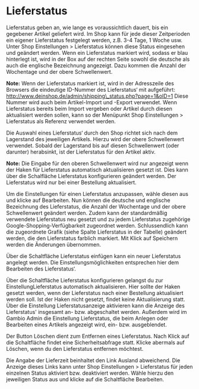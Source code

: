 # Lieferstatus 

Lieferstatus geben an, wie lange es voraussichtlich dauert, bis ein gegebener Artikel geliefert wird. Im Shop kann für jede dieser Zeitperioden ein eigener Lieferstatus festgelegt werden, z.B. 3-4 Tage, 1 Woche usw. Unter Shop Einstellungen \> Lieferstatus können diese Status eingesehen und geändert werden. Wenn ein Lieferstatus markiert wird, sodass er blau hinterlegt ist, wird in der Box auf der rechten Seite sowohl die deutsche als auch die englische Bezeichnung angezeigt. Dazu kommen die Anzahl der Wochentage und der obere Schwellenwert.

**Note:** Wenn der Lieferstatus markiert ist, wird in der Adresszeile des Browsers die eindeutige ID-Nummer des Lieferstatus‘ mit aufgeführt: http://www.deinshop.de/admin/shipping\_status.php?page=1&oID=1 Diese Nummer wird auch beim Artikel-Import und -Export verwendet. Wenn Lieferstatus bereits beim Import vergeben oder Artikel durch diesen aktualisiert werden sollen, kann so der Menüpunkt Shop Einstellungen \> Lieferstatus als Referenz verwendet werden.

Die Auswahl eines Lieferstatus‘ durch den Shop richtet sich nach dem Lagerstand des jeweiligen Artikels. Hierzu wird der obere Schwellenwert verwendet. Sobald der Lagerstand bis auf diesen Schwellenwert \(oder darunter\) herabsinkt, ist der Lieferstatus für den Artikel aktiv.

**Note:** Die Eingabe für den oberen Schwellenwert wird nur angezeigt wenn der Haken für Lieferstatus automatisch aktualisieren gesetzt ist. Dies kann über die Schalfläche Lieferstatus konfigurieren geändert werden. Der Lieferstatus wird nur bei einer Bestellung aktualisiert.

Um die Einstellungen für einen Lieferstatus anzupassen, wähle diesen aus und klicke auf Bearbeiten. Nun können die deutsche und englische Bezeichnung des Lieferstatus, die Anzahl der Wochentage und der obere Schwellenwert geändert werden. Zudem kann der standardmäßig verwendete Lieferstatus neu gesetzt und zu jedem Lieferstatus zugehörige Google-Shopping-Verfügbarkeit zugeordnet werden. Schlussendlich kann die zugeordnete Grafik \(siehe Spalte Lieferstatus in der Tabelle\) geändert werden, die den Lieferstatus farblich markiert. Mit Klick auf Speichern werden die Änderungen übernommen.

Über die Schaltfläche Lieferstatus einfügen kann ein neuer Lieferstatus angelegt werden. Die Einstellungsmöglichkeiten entsprechen hier dem Bearbeiten des Lieferstatus‘.

Über die Schaltfläche Lieferstatus konfigurieren gelangst du zur EinstellungLieferstatus automatisch aktualisieren. Hier sollte der Haken gesetzt werden, wenn der Lieferstatus nach einer Bestellung aktualisiert werden soll. Ist der Haken nicht gesetzt, findet keine Aktualisierung statt. Über die Einstellung Lieferstatusanzeige aktivieren kann die Anzeige des Lieferstatus' insgesamt an- bzw. abgeschaltet werden. Außerdem wird im Gambio Admin die Einstellung Lieferstatus, die beim Anlegen oder Bearbeiten eines Artikels angezeigt wird, ein- bzw. ausgeblendet.

Der Button Löschen dient zum Entfernen eines Lieferstatus. Nach Klick auf die Schaltfläche findet eine Sicherheitsabfrage statt. Klicke abermals auf Löschen, wenn du den Lieferstatus entfernen möchtest.

Die Angabe der Lieferzeit beinhaltet den Link Ausland abweichend. Die Anzeige dieses Links kann unter Shop Einstellungen \> Lieferstatus für jeden einzelnen Status aktiviert bzw. deaktiviert werden. Wähle hierzu den jeweiligen Status aus und klicke auf die Schaltfläche Bearbeiten.



